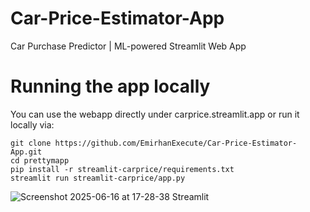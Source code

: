 # Car-Price-Estimator-App
Car Purchase Predictor | ML-powered Streamlit Web App

# Running the app locally

You can use the webapp directly under carprice.streamlit.app or run it locally via:
```
git clone https://github.com/EmirhanExecute/Car-Price-Estimator-App.git
cd prettymapp
pip install -r streamlit-carprice/requirements.txt
streamlit run streamlit-carprice/app.py
```

![Screenshot 2025-06-16 at 17-28-38 Streamlit](https://github.com/user-attachments/assets/aabeba89-7af1-4d76-a304-1b9b41c79dd5)
